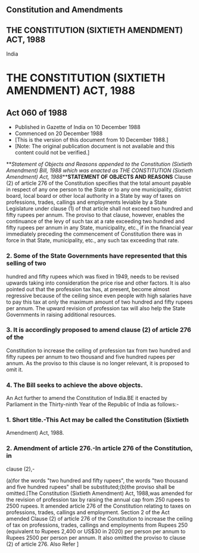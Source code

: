 ## Constitution and Amendments

## THE CONSTITUTION (SIXTIETH AMENDMENT) ACT, 1988

India

# THE CONSTITUTION (SIXTIETH AMENDMENT) ACT, 1988

## Act 060 of 1988

  * Published in Gazette of India on 10 December 1988 
  * Commenced on 20 December 1988 
  * [This is the version of this document from 10 December 1988.] 
  * [Note: The original publication document is not available and this content could not be verified.] 

**_Statement of Objects and Reasons appended to the Constitution (Sixtieth
Amendment) Bill, 1988 which was enacted as THE CONSTITUTION (Sixtieth
Amendment) Act, 1988_****STATEMENT OF OBJECTS AND REASONS** Clause (2) of
article 276 of the Constitution specifies that the total amount payable in
respect of any one person to the State or to any one municipality, district
board, local board or other local authority in a State by way of taxes on
professions, trades, callings and employments leviable by a State Legislature
under clause (1) of that article shall not exceed two hundred and fifty rupees
per annum. The proviso to that clause, however, enables the continuance of the
levy of such tax at a rate exceeding two hundred and fifty rupees per annum in
any State, municipality, etc., if in the financial year immediately preceding
the commencement of Constitution there was in force in that State,
municipality, etc., any such tax exceeding that rate.

### 2. Some of the State Governments have represented that this selling of two
hundred and fifty rupees which was fixed in 1949, needs to be revised upwards
taking into consideration the price rise and other factors. It is also pointed
out that the profession tax has, at present, become almost regressive because
of the ceiling since even people with high salaries have to pay this tax at
only the maximum amount of two hundred and fifty rupees per annum. The upward
revision of profession tax will also help the State Governments in raising
additional resources.

### 3. It is accordingly proposed to amend clause (2) of article 276 of the
Constitution to increase the ceiling of profession tax from two hundred and
fifty rupees per annum to two thousand and five hundred rupees per annum. As
the proviso to this clause is no longer relevant, it is proposed to omit it.

### 4. The Bill seeks to achieve the above objects.

An Act further to amend the Constitution of India.BE it enacted by Parliament
in the Thirty-ninth Year of the Republic of India as follows:-

### 1. Short title.-This Act may be called the Constitution (Sixtieth
Amendment) Act, 1988.

### 2\. Amendment of article 276.-In article 276 of the Constitution, in
clause (2),-

(a)for the words "two hundred and fifty rupees", the words "two thousand and
five hundred rupees" shall be substituted;(b)the proviso shall be omitted.[The
Constitution (Sixtieth Amendment) Act, 1988,was amended for the revision of
profession tax by raising the annual cap from 250 rupees to 2500 rupees. It
amended article 276 of the Constitution relating to taxes on professions,
trades, callings and employment. Section 2 of the Act amended Clause (2) of
article 276 of the Constitution to increase the ceiling of tax on professions,
trades, callings and employments from Rupees 250 (equivalent to Rupees 2,400
or US$30 in 2020) per person per annum to Rupees 2500 per person per annum. It
also omitted the proviso to clause (2) of article 276. Also Refer ]

